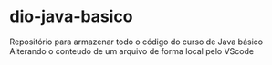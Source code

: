 # dio-java-basico
Repositório para armazenar todo o código do curso de Java básico
Alterando o conteudo de um arquivo de forma local pelo VScode
